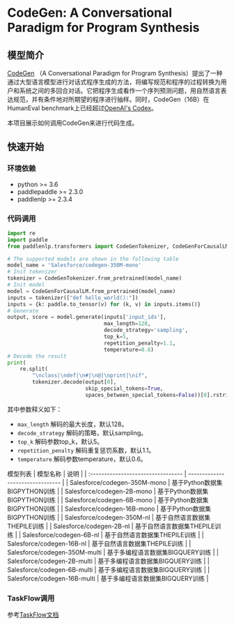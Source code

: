 # CodeGen: A Conversational Paradigm for Program Synthesis

## 模型简介

[CodeGen](https://arxiv.org/pdf/2203.13474.pdf) （A Conversational Paradigm for Program Synthesis）提出了一种通过大型语言模型进行对话式程序生成的方法，将编写规范和程序的过程转换为用户和系统之间的多回合对话。它把程序生成看作一个序列预测问题，用自然语言表达规范，并有条件地对所期望的程序进行抽样。同时，CodeGen（16B）在HumanEval benchmark上已经超过[OpenAI's Codex](https://arxiv.org/pdf/2107.03374.pdf)。

本项目展示如何调用CodeGen来进行代码生成。

## 快速开始

### 环境依赖

  - python >= 3.6
  - paddlepaddle >= 2.3.0
  - paddlenlp >= 2.3.4

### 代码调用

```python
import re
import paddle
from paddlenlp.transformers import CodeGenTokenizer, CodeGenForCausalLM

# The supported models are shown in the following table
model_name = 'Salesforce/codegen-350M-mono'
# Init tokenizer
tokenizer = CodeGenTokenizer.from_pretrained(model_name)
# Init model
model = CodeGenForCausalLM.from_pretrained(model_name)
inputs = tokenizer(["def hello_world():"])
inputs = {k: paddle.to_tensor(v) for (k, v) in inputs.items()}
# Generate
output, score = model.generate(inputs['input_ids'],
                               max_length=128,
                               decode_strategy='sampling',
                               top_k=5,
                               repetition_penalty=1.1,
                               temperature=0.6)
# Decode the result
print(
    re.split(
        "\nclass|\ndef|\n#|\n@|\nprint|\nif",
        tokenizer.decode(output[0],
                         skip_special_tokens=True,
                         spaces_between_special_tokens=False))[0].rstrip())
```

其中参数释义如下：
- `max_length` 解码的最大长度，默认128。
- `decode_strategy` 解码的策略，默认sampling。
- `top_k` 解码参数top_k，默认5。
- `repetition_penalty` 解码重复惩罚系数，默认1.1。
- `temperature` 解码参数temperature，默认0.6。

模型列表
| 模型名称                           | 说明                         |
| :--------------------------------- | -------------------------------- |
| Salesforce/codegen-350M-mono             | 基于Python数据集BIGPYTHON训练  |
| Salesforce/codegen-2B-mono             | 基于Python数据集BIGPYTHON训练  |
| Salesforce/codegen-6B-mono             | 基于Python数据集BIGPYTHON训练  |
| Salesforce/codegen-16B-mono             | 基于Python数据集BIGPYTHON训练  |
| Salesforce/codegen-350M-nl             | 基于自然语言数据集THEPILE训练  |
| Salesforce/codegen-2B-nl             | 基于自然语言数据集THEPILE训练  |
| Salesforce/codegen-6B-nl             | 基于自然语言数据集THEPILE训练  |
| Salesforce/codegen-16B-nl             | 基于自然语言数据集THEPILE训练  |
| Salesforce/codegen-350M-multi             | 基于多编程语言数据集BIGQUERY训练  |
| Salesforce/codegen-2B-multi            | 基于多编程语言数据集BIGQUERY训练  |
| Salesforce/codegen-6B-multi             | 基于多编程语言数据集BIGQUERY训练  |
| Salesforce/codegen-16B-multi             | 基于多编程语言数据集BIGQUERY训练  |

### TaskFlow调用
参考[TaskFlow文档](https://github.com/PaddlePaddle/PaddleNLP/blob/develop/docs/model_zoo/taskflow.md)
